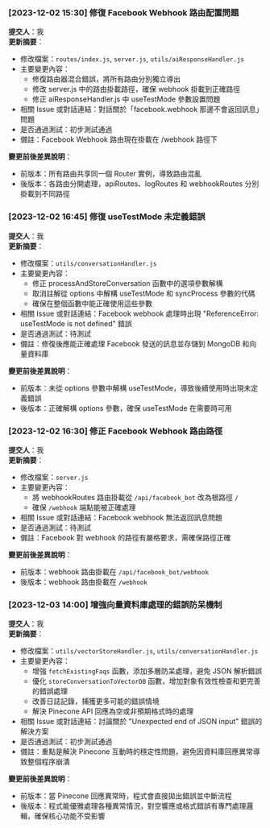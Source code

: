 ### [2023-12-02 15:30] 修復 Facebook Webhook 路由配置問題

**提交人**：我  
**更新摘要**：
- 修改檔案：`routes/index.js`, `server.js`, `utils/aiResponseHandler.js`
- 主要變更內容：
  - 修復路由器混合錯誤，將所有路由分別獨立導出
  - 修改 server.js 中的路由掛載路徑，確保 webhook 掛載到正確路徑
  - 修正 aiResponseHandler.js 中 useTestMode 參數設置問題
- 相關 Issue 或對話連結：對話關於「facebook.webhook 那邊不會返回訊息」問題
- 是否通過測試：初步測試通過
- 備註：Facebook Webhook 路由現在掛載在 /webhook 路徑下

**變更前後差異說明**：
- 前版本：所有路由共享同一個 Router 實例，導致路由混亂
- 後版本：各路由分開處理，apiRoutes、logRoutes 和 webhookRoutes 分別掛載到不同路徑

### [2023-12-02 16:45] 修復 useTestMode 未定義錯誤

**提交人**：我  
**更新摘要**：
- 修改檔案：`utils/conversationHandler.js`
- 主要變更內容：
  - 修正 processAndStoreConversation 函數中的選項參數解構
  - 取消註解從 options 中解構 useTestMode 和 syncProcess 參數的代碼
  - 確保在整個函數中能正確使用這些參數
- 相關 Issue 或對話連結：Facebook webhook 處理時出現 "ReferenceError: useTestMode is not defined" 錯誤
- 是否通過測試：待測試
- 備註：修復後應能正確處理 Facebook 發送的訊息並存儲到 MongoDB 和向量資料庫

**變更前後差異說明**：
- 前版本：未從 options 參數中解構 useTestMode，導致後續使用時出現未定義錯誤
- 後版本：正確解構 options 參數，確保 useTestMode 在需要時可用

### [2023-12-02 16:30] 修正 Facebook Webhook 路由路徑

**提交人**：我  
**更新摘要**：
- 修改檔案：`server.js`
- 主要變更內容：
  - 將 webhookRoutes 路由掛載從 `/api/facebook_bot` 改為根路徑 `/`
  - 確保 `/webhook` 端點能被正確處理
- 相關 Issue 或對話連結：Facebook webhook 無法返回訊息問題
- 是否通過測試：待測試
- 備註：Facebook 對 webhook 的路徑有嚴格要求，需確保路徑正確

**變更前後差異說明**：
- 前版本：webhook 路由掛載在 `/api/facebook_bot/webhook`
- 後版本：webhook 路由掛載在 `/webhook` 

### [2023-12-03 14:00] 增強向量資料庫處理的錯誤防呆機制

**提交人**：我  
**更新摘要**：
- 修改檔案：`utils/vectorStoreHandler.js`, `utils/conversationHandler.js`
- 主要變更內容：
  - 增強 `fetchExistingFaqs` 函數，添加多層防呆處理，避免 JSON 解析錯誤
  - 優化 `storeConversationToVectorDB` 函數，增加對象有效性檢查和更完善的錯誤處理
  - 改善日誌記錄，捕獲更多可能的錯誤情境
  - 解決 Pinecone API 回應為空或非預期格式時的處理
- 相關 Issue 或對話連結：討論關於 "Unexpected end of JSON input" 錯誤的解決方案
- 是否通過測試：初步測試通過
- 備註：重點是解決 Pinecone 互動時的穩定性問題，避免因資料庫回應異常導致整個程序崩潰

**變更前後差異說明**：
- 前版本：當 Pinecone 回應異常時，程式會直接拋出錯誤並中斷流程
- 後版本：程式能優雅處理各種異常情況，對空響應或格式錯誤有專門處理邏輯，確保核心功能不受影響 